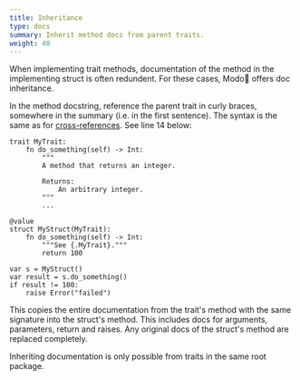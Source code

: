 ```yaml
---
title: Inheritance
type: docs
summary: Inherit method docs from parent traits.
weight: 40
---
```


When implementing trait methods, documentation of the method
in the implementing struct is often redundent.
For these cases, Modo🧯 offers doc inheritance.

In the method docstring, reference the parent trait in curly braces,
somewhere in the summary (i.e. in the first sentence).
The syntax is the same as for [cross-references](../crossrefs).
See line 14 below:

```mojo {doctest="inherit" global=true class="no-wrap" linenos=true}
trait MyTrait:
    fn do_something(self) -> Int:
        """
        A method that returns an integer.

        Returns:
            An arbitrary integer.
        """
        ...

@value
struct MyStruct(MyTrait):
    fn do_something(self) -> Int:
        """See {.MyTrait}."""
        return 100
```

```mojo {doctest="inherit" hide=true}
var s = MyStruct()
var result = s.do_something()
if result != 100:
    raise Error("failed")
```

This copies the entire documentation from the trait's method with the same signature into the struct's method. This includes docs for arguments, parameters, return and raises.
Any original docs of the struct's method are replaced completely.

Inheriting documentation is only possible from traits in the same root package.
